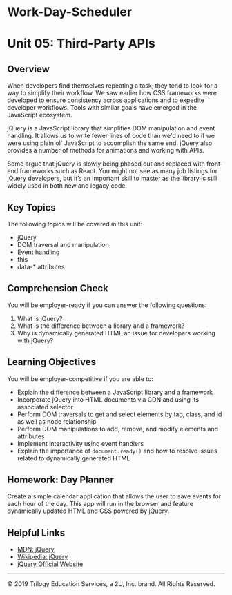 # Work-Day-Scheduler
# Unit 05: Third-Party APIs

## Overview
When developers find themselves repeating a task, they tend to look for a way to simplify their workflow. We saw earlier how CSS frameworks were developed to ensure consistency across applications and to expedite developer workflows. Tools with similar goals have emerged in the JavaScript ecosystem. 

jQuery is a JavaScript library that simplifies DOM manipulation and event handling. It allows us to write fewer lines of code than we'd need to if we were using plain ol' JavaScript to accomplish the same end. jQuery also provides a number of methods for animations and working with APIs.

Some argue that jQuery is slowly being phased out and replaced with front-end frameworks such as React. You might not see as many job listings for jQuery developers, but it’s an important skill to master as the library is still widely used in both new and legacy code. 

## Key Topics
The following topics will be covered in this unit:
* jQuery
* DOM traversal and manipulation
* Event handling
* this
* data-* attributes

## Comprehension Check
You will be employer-ready if you can answer the following questions: 
1. What is jQuery? 
2. What is the difference between a library and a framework?
3. Why is dynamically generated HTML an issue for developers working with jQuery?

## Learning Objectives
You will be employer-competitive if you are able to: 
* Explain the difference between a JavaScript library and a framework
* Incorporate jQuery into HTML documents via CDN and using its associated selector
* Perform DOM traversals to get and select elements by tag, class, and id as well as node relationship
* Perform DOM manipulations to add, remove, and modify elements and attributes
* Implement interactivity using event handlers
* Explain the importance of `document.ready()` and how to resolve issues related to dynamically generated HTML

## Homework: Day Planner
Create a simple calendar application that allows the user to save events for each hour of the day. This app will run in the browser and feature dynamically updated HTML and CSS powered by jQuery.

## Helpful Links
* [MDN: jQuery](https://developer.mozilla.org/en-US/docs/Glossary/jQuery)
* [Wikipedia: jQuery](https://en.wikipedia.org/wiki/JQuery)
* [jQuery Official Website](https://jquery.com/)


- - -
© 2019 Trilogy Education Services, a 2U, Inc. brand. All Rights Reserved.
